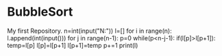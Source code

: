 # BubbleSort
My first Repository.
n=int(input("N:"))
l=[]
for i in range(n):
    l.append(int(input()))
for j in range(n-1):
    p=0
    while(p<n-j-1):
        if(l[p]>l[p+1]):
            temp=l[p]
            l[p]=l[p+1]
            l[p+1]=temp
        p+=1
print(l)
